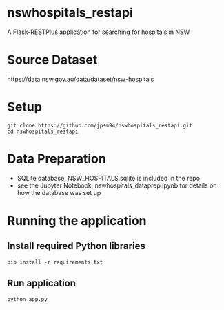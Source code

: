 # nswhospitals_restapi
A Flask-RESTPlus application for searching for hospitals in NSW

# Source Dataset
https://data.nsw.gov.au/data/dataset/nsw-hospitals

# Setup
```
git clone https://github.com/jpsm94/nswhospitals_restapi.git
cd nswhospitals_restapi
```

# Data Preparation
- SQLite database, NSW_HOSPITALS.sqlite is included in the repo
- see the Jupyter Notebook, nswhospitals_dataprep.ipynb for details on how the database was set up

# Running the application
## Install required Python libraries
```
pip install -r requirements.txt 
```

## Run application
```
python app.py
```
